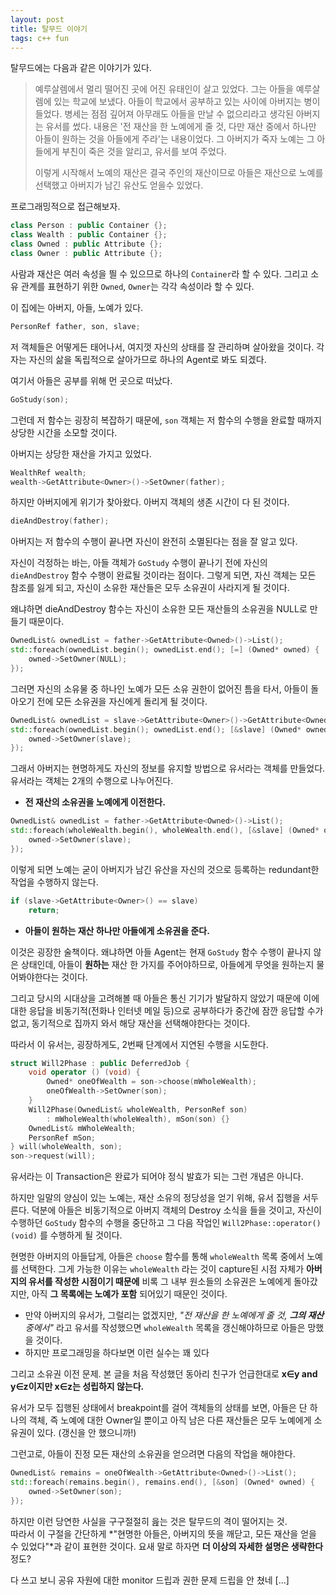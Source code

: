```yaml
---
layout: post
title: 탈무드 이야기
tags: c++ fun
---
```


탈무드에는 다음과 같은 이야기가 있다.

> 예루살렘에서 멀리 떨어진 곳에 어진 유태인이 살고 있었다. 그는 아들을 예루살렘에 있는 학교에 보냈다. 아들이 학교에서 공부하고 있는 사이에 아버지는 병이 들었다. 병세는 점점 깊어져 아무래도 아들을 만날 수 없으리라고 생각된 아버지는 유서를 썼다. 내용은 '전 재산을 한 노예에게 줄 것, 다만 재산 중에서 하나만 아들이 원하는 것을 아들에게 주라'는 내용이었다. 그 아버지가 죽자 노예는 그 아들에게 부친이 죽은 것을 알리고, 유서를 보여 주었다. 
>
> 이렇게 시작해서 노예의 재산은 결국 주인의 재산이므로 아들은 재산으로 노예를 선택했고 아버지가 남긴 유산도 얻을수 있었다.

프로그래밍적으로 접근해보자.

```cpp
class Person : public Container {};
class Wealth : public Container {};
class Owned : public Attribute {};
class Owner : public Attribute {};
```

사람과 재산은 여러 속성을 띌 수 있으므로 하나의 `Container`라 할 수 있다.
그리고 소유 관계를 표현하기 위한 `Owned`, `Owner`는 각각 속성이라 할 수 있다.

이 집에는 아버지, 아들, 노예가 있다.

```cpp
PersonRef father, son, slave;
```

저 객체들은 어떻게든 태어나서, 여지껏 자신의 상태를 잘 관리하며 살아왔을 것이다. 각자는 자신의 삶을 독립적으로 살아가므로 하나의 Agent로 봐도 되겠다.

여기서 아들은 공부를 위해 먼 곳으로 떠났다.

```cpp
GoStudy(son);
```

그런데 저 함수는 굉장히 복잡하기 때문에, `son` 객체는 저 함수의 수행을 완료할 때까지 상당한 시간을 소모할 것이다.

아버지는 상당한 재산을 가지고 있었다.

```cpp
WealthRef wealth;
wealth->GetAttribute<Owner>()->SetOwner(father);
```

하지만 아버지에게 위기가 찾아왔다. 아버지 객체의 생존 시간이 다 된 것이다.

```cpp
dieAndDestroy(father);
```

아버지는 저 함수의 수행이 끝나면 자신이 완전히 소멸된다는 점을 잘 알고 있다.

자신이 걱정하는 바는, 아들 객체가 `GoStudy` 수행이 끝나기 전에 자신의 `dieAndDestroy` 함수 수행이 완료될 것이라는 점이다. 그렇게 되면, 자신 객체는 모든 참조를 잃게 되고, 자신이 소유한 재산들은 모두 소유권이 사라지게 될 것이다.

왜냐하면 dieAndDestroy 함수는 자신이 소유한 모든 재산들의 소유권을 NULL로 만들기 때문이다.

```cpp
OwnedList& ownedList = father->GetAttribute<Owned>()->List();
std::foreach(ownedList.begin(); ownedList.end(); [=] (Owned* owned) {
    owned->SetOwner(NULL);
});
```

그러면 자신의 소유물 중 하나인 노예가 모든 소유 권한이 없어진 틈을 타서, 아들이 돌아오기 전에 모든 소유권을 자신에게 돌리게 될 것이다.

```cpp
OwnedList& ownedList = slave->GetAttribute<Owner>()->GetAttribute<Owned>()->List();
std::foreach(ownedList.begin(); ownedList.end(); [&slave] (Owned* owned) {
    owned->SetOwner(slave);
});
```

그래서 아버지는 현명하게도 자신의 정보를 유지할 방법으로 유서라는 객체를 만들었다. 유서라는 객체는 2개의 수행으로 나누어진다.

* **전 재산의 소유권을 노예에게 이전한다.**

```cpp
OwnedList& ownedList = father->GetAttribute<Owned>()->List();
std::foreach(wholeWealth.begin(), wholeWealth.end(), [&slave] (Owned* owned) {
    owned->SetOwner(slave);
});
```

이렇게 되면 노예는 굳이 아버지가 남긴 유산을 자신의 것으로 등록하는 redundant한 작업을 수행하지 않는다.

```cpp
if (slave->GetAttribute<Owner>() == slave)
    return;
```

* **아들이 원하는 재산 하나만 아들에게 소유권을 준다.**

이것은 굉장한 술책이다. 왜냐하면 아들 Agent는 현재 `GoStudy` 함수 수행이 끝나지 않은 상태인데,
아들이 **원하는** 재산 한 가지를 주어야하므로, 아들에게 무엇을 원하는지 물어봐야한다는 것이다.

그리고 당시의 시대상을 고려해볼 때 아들은 통신 기기가 발달하지 않았기 때문에 이에 대한 응답을 비동기적(전화나 인터넷 메일 등)으로 공부하다가 중간에 잠깐 응답할 수가 없고, 동기적으로 집까지 와서 해당 재산을 선택해야한다는 것이다.

따라서 이 유서는, 굉장하게도, 2번째 단계에서 지연된 수행을 시도한다.

```cpp
struct Will2Phase : public DeferredJob {
    void operator () (void) {
        Owned* oneOfWealth = son->choose(mWholeWealth);
        oneOfWealth->SetOwner(son);
    }
    Will2Phase(OwnedList& wholeWealth, PersonRef son)
        : mWholeWealth(wholeWealth), mSon(son) {}
    OwnedList& mWholeWealth;
    PersonRef mSon;
} will(wholeWealth, son);
son->request(will);
```

유서라는 이 Transaction은 완료가 되어야 정식 발효가 되는 그런 개념은 아니다.

하지만 일말의 양심이 있는 노예는, 재산 소유의 정당성을 얻기 위해, 유서 집행을 서두른다. 덕분에 아들은 비동기적으로 아버지 객체의 Destroy 소식을 들을 것이고, 자신이 수행하던 `GoStudy` 함수의 수행을 중단하고 그 다음 작업인 `Will2Phase::operator() (void)` 를 수행하게 될 것이다.

현명한 아버지의 아들답게, 아들은 `choose` 함수를 통해 `wholeWealth` 목록 중에서 노예를 선택한다. 그게 가능한 이유는 `wholeWealth` 라는 것이 capture된 시점 자체가 **아버지의 유서를 작성한 시점이기 때문에** 비록 그 내부 원소들의 소유권은 노예에게 돌아갔지만, 아직 **그 목록에는 노예가 포함** 되어있기 때문인 것이다.

* 만약 아버지의 유서가, 그럴리는 없겠지만, *"전 재산을 한 노예에게 줄 것, **그의 재산** 중에서"* 라고 유서를 작성했으면 `wholeWealth` 목록을 갱신해야하므로 아들은 망했을 것이다.
* 하지만 프로그래밍을 하다보면 이런 실수는 꽤 있다

그리고 소유권 이전 문제. 본 글을 처음 작성했던 동아리 친구가 언급한대로 **x∈y and y∈z이지만 x∈z는 성립하지 않는다.**

유서가 모두 집행된 상태에서 breakpoint를 걸어 객체들의 상태를 보면, 아들은 단 하나의 객체, 즉 노예에 대한 Owner일 뿐이고 아직 남은 다른 재산들은 모두 노예에게 소유권이 있다. (갱신을 안 했으니까!)

그런고로, 아들이 진정 모든 재산의 소유권을 얻으려면 다음의 작업을 해야한다.

```cpp
OwnedList& remains = oneOfWealth->GetAttribute<Owned>()->List();
std::foreach(remains.begin(), remains.end(), [&son] (Owned* owned) {
    owned->SetOwner(son);
});
```

하지만 이런 당연한 사실을 구구절절히 읊는 것은 탈무드의 격이 떨어지는 것.  
따라서 이 구절을 간단하게 *"현명한 아들은, 아버지의 뜻을 깨닫고, 모든 재산을 얻을 수 있었다"*과 같이 표현한 것이다. 요새 말로 하자면 **더 이상의 자세한 설명은 생략한다** 정도?

다 쓰고 보니 공유 자원에 대한 monitor 드립과 권한 문제 드립을 안 쳤네 [...]